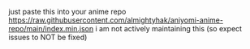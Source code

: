 just paste this into your anime repo https://raw.githubusercontent.com/almightyhak/aniyomi-anime-repo/main/index.min.json i am not actively maintaining this (so expect issues to NOT be fixed)
